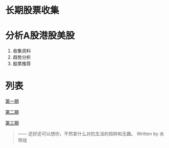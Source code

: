 # 长期股票收集

# 分析A股港股美股

1. 收集资料
2. 趋势分析
3. 股票推荐

# 列表
[第一期](./docs/2020_11_17.md)

[第二期](./docs/2020_11_18.md)

[第三期](./docs/2020_11_19.md)


> —— 还好还可以想你，不然拿什么对抗生活的琐碎和无趣。
> Written by 水玲珑

